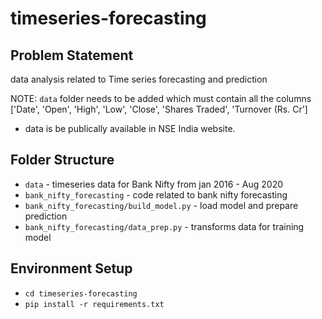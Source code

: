 # timeseries-forecasting


## Problem Statement 
data analysis related to Time series forecasting and prediction


NOTE:
`data` folder needs to be added which must contain all the columns ['Date', 'Open', 'High', 'Low', 'Close', 'Shares Traded', 'Turnover (Rs. Cr']

* data is be publically available in NSE India website.


## Folder Structure
- `data` - timeseries data for Bank Nifty from jan 2016 - Aug 2020
- `bank_nifty_forecasting` - code related to bank nifty forecasting 
- `bank_nifty_forecasting/build_model.py` - load model and prepare prediction
- `bank_nifty_forecasting/data_prep.py` - transforms data for training model

## Environment Setup
- `cd timeseries-forecasting`
- `pip install -r requirements.txt`


